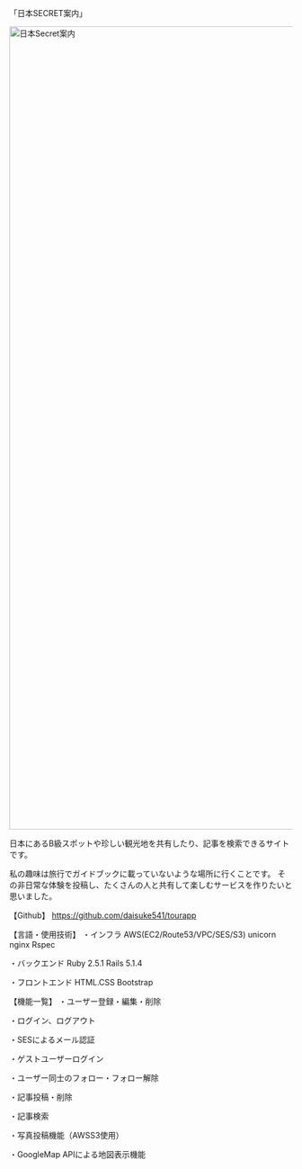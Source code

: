 「日本SECRET案内」


<img width="1428" alt="日本Secret案内" src="https://user-images.githubusercontent.com/54613916/88804206-8a3b9580-d1e8-11ea-94b4-77ad4889d561.png">


日本にあるB級スポットや珍しい観光地を共有したり、記事を検索できるサイトです。

私の趣味は旅行でガイドブックに載っていないような場所に行くことです。
その非日常な体験を投稿し、たくさんの人と共有して楽しむサービスを作りたいと思いました。


【Github】
https://github.com/daisuke541/tourapp

【言語・使用技術】
・インフラ
AWS(EC2/Route53/VPC/SES/S3)
unicorn
nginx
Rspec

・バックエンド
Ruby 2.5.1
Rails 5.1.4

・フロントエンド
HTML.CSS
Bootstrap

【機能一覧】
・ユーザー登録・編集・削除

・ログイン、ログアウト

・SESによるメール認証

・ゲストユーザーログイン

・ユーザー同士のフォロー・フォロー解除

・記事投稿・削除

・記事検索

・写真投稿機能（AWSS3使用）

・GoogleMap APIによる地図表示機能
